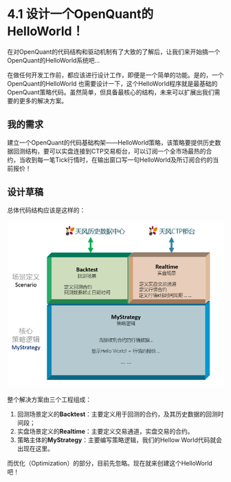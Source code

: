 # 4.1 设计一个OpenQuant的HelloWorld！

在对OpenQuant的代码结构和驱动机制有了大致的了解后，让我们来开始搞一个OpenQuant的HelloWorld系统吧...

在做任何开发工作前，都应该进行设计工作，即便是一个简单的功能。是的，一个OpenQuant的HelloWorld 也需要设计一下，这个HelloWorld程序就是最基础的OpenQuant策略代码。虽然简单，但具备最核心的结构，未来可以扩展出我们需要的更多的解决方案。

## 我的需求

建立一个OpenQuant的代码基础构架——HelloWorld策略，该策略要提供历史数据回测结构，要可以实盘连接到CTP交易柜台，可以订阅一个全市场最热的合约，当收到每一笔Tick行情时，在输出窗口写一句HelloWorld及所订阅合约的当前报价！

## 设计草稿

总体代码结构应该是这样的：

![](/assets/design_helloworld.png)

整个解决方案由三个工程组成：

1. 回测场景定义的**Backtest**：主要定义用于回测的合约，及其历史数据的回测时间段；
2. 实盘场景定义的**Realtime**：主要定义交易通道，实盘交易的合约。
3. 策略主体的**MyStrategy**：主要编写策略逻辑，我们的Hellow World代码就会出现在这里。

而优化（Optimization）的部分，目前先忽略。现在就来创建这个HelloWorld吧！

